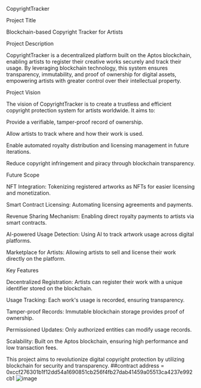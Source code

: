 CopyrightTracker



Project Title



Blockchain-based Copyright Tracker for Artists



Project Description



CopyrightTracker is a decentralized platform built on the Aptos blockchain, enabling artists to register their creative works securely and track their usage. By leveraging blockchain technology, this system ensures transparency, immutability, and proof of ownership for digital assets, empowering artists with greater control over their intellectual property.



Project Vision



The vision of CopyrightTracker is to create a trustless and efficient copyright protection system for artists worldwide. It aims to:



Provide a verifiable, tamper-proof record of ownership.



Allow artists to track where and how their work is used.



Enable automated royalty distribution and licensing management in future iterations.



Reduce copyright infringement and piracy through blockchain transparency.



Future Scope



NFT Integration: Tokenizing registered artworks as NFTs for easier licensing and monetization.



Smart Contract Licensing: Automating licensing agreements and payments.



Revenue Sharing Mechanism: Enabling direct royalty payments to artists via smart contracts.



AI-powered Usage Detection: Using AI to track artwork usage across digital platforms.



Marketplace for Artists: Allowing artists to sell and license their work directly on the platform.



Key Features



Decentralized Registration: Artists can register their work with a unique identifier stored on the blockchain.



Usage Tracking: Each work's usage is recorded, ensuring transparency.



Tamper-proof Records: Immutable blockchain storage provides proof of ownership.



Permissioned Updates: Only authorized entities can modify usage records.



Scalability: Built on the Aptos blockchain, ensuring high performance and low transaction fees.



This project aims to revolutionize digital copyright protection by utilizing blockchain for security and transparency.
##contract address = 0xccf276301b1f12dd54a1690851cb256f4fb27dab41459a05513ca4237e992cb1
![image](https://github.com/user-attachments/assets/e9e8c8f2-f2ff-4602-ba9c-a0bd183f9b80)

